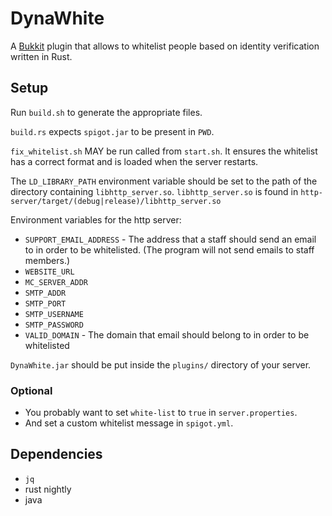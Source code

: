 
# DynaWhite

A
[Bukkit](https://www.spigotmc.org/wiki/what-is-spigot-craftbukkit-bukkit-vanilla-forg/)
plugin that allows to whitelist people based on identity verification written
in Rust.

## Setup

Run `build.sh` to generate the appropriate files.

`build.rs` expects `spigot.jar` to be present in `PWD`.

`fix_whitelist.sh` MAY be run called from `start.sh`. It ensures the whitelist
has a correct format and is loaded when the server restarts.

The `LD_LIBRARY_PATH` environment variable should be set to the path of the
directory containing `libhttp_server.so`. `libhttp_server.so` is found in
`http-server/target/(debug|release)/libhttp_server.so`

Environment variables for the http server:

* `SUPPORT_EMAIL_ADDRESS` - The address that a staff should send an email to in
  order to be whitelisted. (The program will not send emails to staff members.)
* `WEBSITE_URL`
* `MC_SERVER_ADDR`
* `SMTP_ADDR`
* `SMTP_PORT`
* `SMTP_USERNAME`
* `SMTP_PASSWORD`
* `VALID_DOMAIN` - The domain that email should belong to in order to be
  whitelisted

`DynaWhite.jar` should be put inside the `plugins/` directory of your server.

### Optional

* You probably want to set `white-list` to `true` in `server.properties`.
* And set a custom whitelist message in `spigot.yml`.

## Dependencies

* `jq`
* rust nightly
* java
